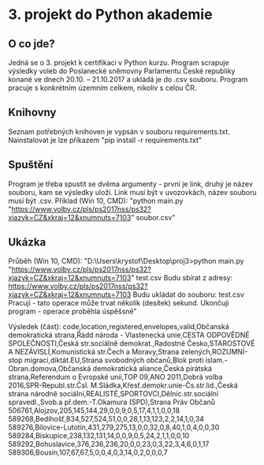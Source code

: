 # 3. projekt do Python akademie

## O co jde?
Jedná se o 3. projekt k certifikaci v Python kurzu. Program scrapuje výsledky voleb do Poslanecké sněmovny Parlamentu České republiky konané ve dnech 20.10. – 21.10.2017 a ukládá je do .csv souboru.
Program pracuje s konkrétním územním celkem, nikoliv s celou ČR.

## Knihovny
Seznam potřebných knihoven je vypsán v souboru requirements.txt. Nainstalovat je lze příkazem "pip install -r requirements.txt"

## Spuštění
Program je třeba spustit se dvěma argumenty - první je link, druhý je název souboru, kam se výsledky uloží. Link musí být v uvozovkách, název souboru musí být .csv.
Příklad (Win 10, CMD): "python main.py "https://www.volby.cz/pls/ps2017nss/ps32?xjazyk=CZ&xkraj=12&xnumnuts=7103" soubor.csv"

## Ukázka
Průběh (Win 10, CMD):
"D:\Users\krystof\Desktop\proj3>python main.py "https://www.volby.cz/pls/ps2017nss/ps32?xjazyk=CZ&xkraj=12&xnumnuts=7103" test.csv
Budu sbírat z adresy: https://www.volby.cz/pls/ps2017nss/ps32?xjazyk=CZ&xkraj=12&xnumnuts=7103
Budu ukládat do souboru: test.csv
Pracuji - tato operace může trvat několik (desítek) sekund.
Ukončuji program - operace proběhla úspěšsně"

Výsledek (část):
code,location,registered,envelopes,valid,Občanská demokratická strana,Řádd národa - Vlastenecká unie,CESTA ODPOVĚDNÉ SPOLEČNOSTI,Česká str.sociálně demokrat.,Radostné Česko,STAROSTOVÉ A NEZÁVISLÍ,Komunistická str.Čech a Moravy,Strana zelených,ROZUMNÍ-stop migraci,diktát.EU,Strana svobodných občanů,Blok proti islam.-Obran.domova,Občanská demokratická aliance,Česká pirátská strana,Referendum o Evropské unii,TOP 09,ANO 2011,Dobrá volba 2016,SPR-Republ.str.Čsl. M.Sládka,Křesť.demokr.unie-Čs.str.lid.,Česká strana národně sociální,REALISTÉ,SPORTOVCI,Dělnic.str.sociální spravedl.,Svob.a př.dem.-T.Okamura (SPD),Strana Práv Občanů
506761,Alojzov,205,145,144,29,0,0,9,0,5,17,4,1,1,0,0,18
589268,Bedihošť,834,527,524,51,0,0,28,1,13,123,2,2,14,1,0,34
589276,Bílovice-Lutotín,431,279,275,13,0,0,32,0,8,40,1,0,4,0,0,30
589284,Biskupice,238,132,131,14,0,0,9,0,5,24,2,1,1,0,0,10
589292,Bohuslavice,376,236,236,20,0,0,23,0,3,22,3,4,6,0,1,17
589306,Bousín,107,67,67,5,0,0,4,0,3,14,0,2,0,0,0,7
